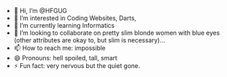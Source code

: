 - 👋 Hi, I’m @HFGUG
- 👀 I’m interested in Coding Websites, Darts, 
- 🌱 I’m currently learning Informatics 
- 💞️ I’m looking to collaborate on pretty slim blonde women with blue eyes (other attributes are okay to, but slim is necessary)... 
- 📫 How to reach me: impossible
- 😄 Pronouns: hell spoiled, tall, smart
- ⚡ Fun fact: very nervous but the quiet gone.

<!---
HFGUG/HFGUG is a ✨ special ✨ repository because its `README.md` (this file) appears on your GitHub profile.
You can click the Preview link to take a look at your changes.
--->
